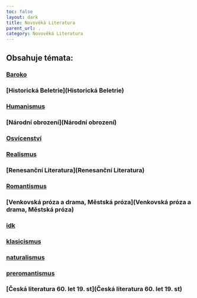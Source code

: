 ```yaml
---
toc: false
layout: dark
title: Novověká Literatura 
parent_url: . 
category: Novověká Literatura 
---
```


## Obsahuje témata: 

### [Baroko](Baroko) 

### [Historická Beletrie](Historická Beletrie) 

### [Humanismus](Humanismus) 

### [Národní obrození](Národní obrození) 

### [Osvícenství](Osvícenství) 

### [Realismus](Realismus) 

### [Renesanční Literatura](Renesanční Literatura) 

### [Romantismus](Romantismus) 

### [Venkovská próza a drama, Městská próza](Venkovská próza a drama, Městská próza) 

### [idk](idk) 

### [klasicismus](klasicismus) 

### [naturalismus](naturalismus) 

### [preromantismus](preromantismus) 

### [Česká literatura 60. let 19. st](Česká literatura 60. let 19. st) 
